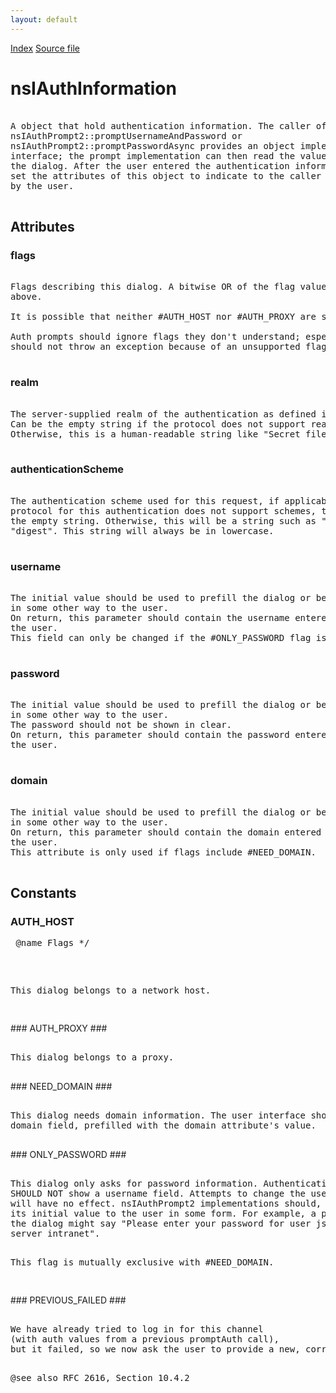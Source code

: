```yaml
---
layout: default
---
```

<div id='links'><a href="../index.html">Index</a>
<a href="http://dxr.mozilla.org/mozilla-central/source/netwerk/base/public/nsIAuthInformation.idl">Source file</a>
</div>

# nsIAuthInformation #
<pre>  
A object that hold authentication information. The caller of  
nsIAuthPrompt2::promptUsernameAndPassword or  
nsIAuthPrompt2::promptPasswordAsync provides an object implementing this  
interface; the prompt implementation can then read the values here to prefill  
the dialog. After the user entered the authentication information, it should  
set the attributes of this object to indicate to the caller what was entered  
by the user.  
  
</pre>
## Attributes ##

### flags ###
<pre>  
Flags describing this dialog. A bitwise OR of the flag values  
above.  
  
It is possible that neither #AUTH_HOST nor #AUTH_PROXY are set.  
  
Auth prompts should ignore flags they don't understand; especially, they  
should not throw an exception because of an unsupported flag.  
  
</pre>
### realm ###
<pre>  
The server-supplied realm of the authentication as defined in RFC 2617.  
Can be the empty string if the protocol does not support realms.  
Otherwise, this is a human-readable string like "Secret files".  
  
</pre>
### authenticationScheme ###
<pre>  
The authentication scheme used for this request, if applicable. If the  
protocol for this authentication does not support schemes, this will be  
the empty string. Otherwise, this will be a string such as "basic" or   
"digest". This string will always be in lowercase.  
  
</pre>
### username ###
<pre>  
The initial value should be used to prefill the dialog or be shown  
in some other way to the user.  
On return, this parameter should contain the username entered by  
the user.  
This field can only be changed if the #ONLY_PASSWORD flag is not set.  
  
</pre>
### password ###
<pre>  
The initial value should be used to prefill the dialog or be shown  
in some other way to the user.  
The password should not be shown in clear.  
On return, this parameter should contain the password entered by  
the user.  
  
</pre>
### domain ###
<pre>  
The initial value should be used to prefill the dialog or be shown  
in some other way to the user.  
On return, this parameter should contain the domain entered by  
the user.  
This attribute is only used if flags include #NEED_DOMAIN.  
  
</pre>
## Constants ##

### AUTH_HOST ###
<pre> @name Flags */  
</pre><pre>  
This dialog belongs to a network host.  
  
</pre>
### AUTH_PROXY ###
<pre>  
This dialog belongs to a proxy.  
  
</pre>
### NEED_DOMAIN ###
<pre>  
This dialog needs domain information. The user interface should show a  
domain field, prefilled with the domain attribute's value.  
  
</pre>
### ONLY_PASSWORD ###
<pre>  
This dialog only asks for password information. Authentication prompts  
SHOULD NOT show a username field. Attempts to change the username field  
will have no effect. nsIAuthPrompt2 implementations should, however, show  
its initial value to the user in some form. For example, a paragraph in  
the dialog might say "Please enter your password for user jsmith at  
server intranet".  
  
This flag is mutually exclusive with #NEED_DOMAIN.  
  
</pre>
### PREVIOUS_FAILED ###
<pre>  
We have already tried to log in for this channel  
(with auth values from a previous promptAuth call),  
but it failed, so we now ask the user to provide a new, correct login.  
  
@see also RFC 2616, Section 10.4.2  
  
</pre>